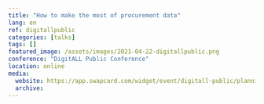```yaml
---
title: "How to make the most of procurement data"
lang: en
ref: digitallpublic
categories: [talks]
tags: []
featured_image: /assets/images/2021-04-22-digitallpublic.png
conference: "DigitALL Public Conference"
location: online
media:
  website: https://app.swapcard.com/widget/event/digitall-public/planning/UGxhbm5pbmdfMzk2Mzc1
  archive: 
---
```

